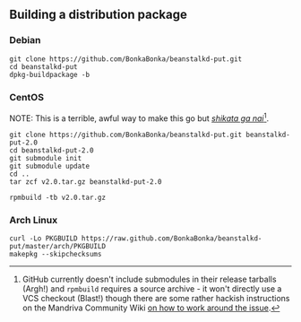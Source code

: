 ## Building a distribution package

### Debian

	git clone https://github.com/BonkaBonka/beanstalkd-put.git
	cd beanstalkd-put
	dpkg-buildpackage -b

### CentOS

NOTE: This is a terrible, awful way to make this go but [*shikata ga nai*](https://en.wikipedia.org/wiki/Shikata_ga_nai)[^1].

	git clone https://github.com/BonkaBonka/beanstalkd-put.git beanstalkd-put-2.0
	cd beanstalkd-put-2.0
	git submodule init
	git submodule update
	cd ..
	tar zcf v2.0.tar.gz beanstalkd-put-2.0

	rpmbuild -tb v2.0.tar.gz

### Arch Linux

	curl -Lo PKGBUILD https://raw.github.com/BonkaBonka/beanstalkd-put/master/arch/PKGBUILD
	makepkg --skipchecksums

[^1]: GitHub currently doesn't include submodules in their release tarballs (Argh!) and `rpmbuild` requires a source archive - it won't directly use a VCS checkout (Blast!) though there are some rather hackish instructions on the Mandriva Community Wiki [on how to work around the issue](http://wiki.mandriva.com/en/Rpmbuild_and_git#First-time_build_for_a_project).
